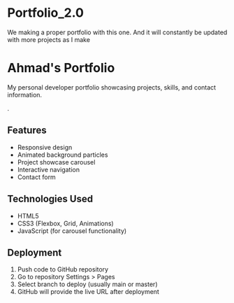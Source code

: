 # Portfolio_2.0
We making a proper portfolio with this one. And it will constantly be updated with more projects as I make

# Ahmad's Portfolio

My personal developer portfolio showcasing projects, skills, and contact information.

.

## Features

- Responsive design
- Animated background particles
- Project showcase carousel
- Interactive navigation
- Contact form

## Technologies Used

- HTML5
- CSS3 (Flexbox, Grid, Animations)
- JavaScript (for carousel functionality)

## Deployment

1. Push code to GitHub repository
2. Go to repository Settings > Pages
3. Select branch to deploy (usually main or master)
4. GitHub will provide the live URL after deployment
